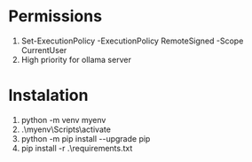 # Permissions
1.  Set-ExecutionPolicy -ExecutionPolicy RemoteSigned -Scope CurrentUser
1. High priority for ollama server

# Instalation
1.  python -m venv myenv
1. .\myenv\Scripts\activate
1.  python -m pip install --upgrade pip
1. pip install -r  .\requirements.txt
